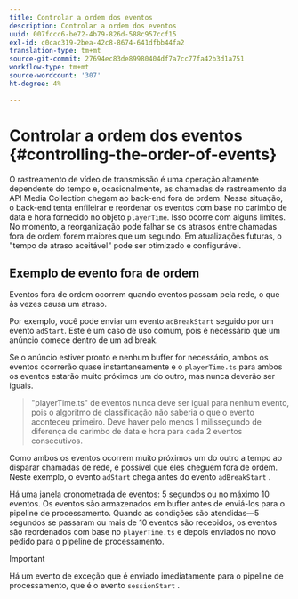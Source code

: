 ```yaml
---
title: Controlar a ordem dos eventos
description: Controlar a ordem dos eventos
uuid: 007fccc6-be72-4b79-826d-588c957ccf15
exl-id: c0cac319-2bea-42c8-8674-641dfbb44fa2
translation-type: tm+mt
source-git-commit: 27694ec83de89980404df7a7cc77fa42b3d1a751
workflow-type: tm+mt
source-wordcount: '307'
ht-degree: 4%

---
```


# Controlar a ordem dos eventos {#controlling-the-order-of-events}

O rastreamento de vídeo de transmissão é uma operação altamente dependente do tempo e, ocasionalmente, as chamadas de rastreamento da API Media Collection chegam ao back-end fora de ordem. Nessa situação, o back-end tenta enfileirar e reordenar os eventos com base no carimbo de data e hora fornecido no objeto `playerTime`.  Isso ocorre com alguns limites. No momento, a reorganização pode falhar se os atrasos entre chamadas fora de ordem forem maiores que um segundo. Em atualizações futuras, o &quot;tempo de atraso aceitável&quot; pode ser otimizado e configurável.

## Exemplo de evento fora de ordem

Eventos fora de ordem ocorrem quando eventos passam pela rede, o que às vezes causa um atraso.

Por exemplo, você pode enviar um evento `adBreakStart` seguido por um evento `adStart`. Este é um caso de uso comum, pois é necessário que um anúncio comece dentro de um ad break.

Se o anúncio estiver pronto e nenhum buffer for necessário, ambos os eventos ocorrerão quase instantaneamente e o `playerTime.ts` para ambos os eventos estarão muito próximos um do outro, mas nunca deverão ser iguais.

> &quot;playerTime.ts&quot; de eventos nunca deve ser igual para nenhum evento, pois o algoritmo de classificação não saberia o que o evento aconteceu primeiro. Deve haver pelo menos 1 milissegundo de diferença de carimbo de data e hora para cada 2 eventos consecutivos.

Como ambos os eventos ocorrem muito próximos um do outro a tempo ao disparar chamadas de rede, é possível que eles cheguem fora de ordem. Neste exemplo, o evento `adStart` chega antes do evento `adBreakStart` .


Há uma janela cronometrada de eventos: 5 segundos ou no máximo 10 eventos. Os eventos são armazenados em buffer antes de enviá-los para o pipeline de processamento. Quando as condições são atendidas—5 segundos se passaram ou mais de 10 eventos são recebidos, os eventos são reordenados com base no `playerTime.ts` e depois enviados no novo pedido para o pipeline de processamento.

>[!IMPORTANT]
>
>Há um evento de exceção que é enviado imediatamente para o pipeline de processamento, que é o evento `sessionStart` .
